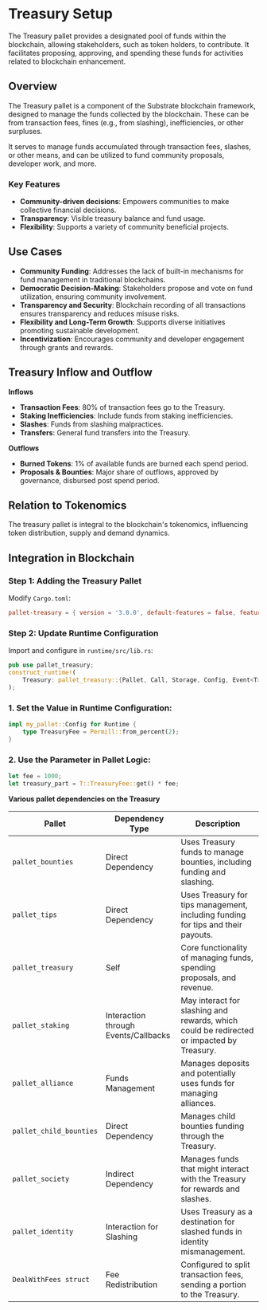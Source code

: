 # Treasury Setup

The Treasury pallet provides a designated pool of funds within the blockchain, allowing stakeholders, such as token holders, to contribute. It facilitates proposing, approving, and spending these funds for activities related to blockchain enhancement.

## Overview

The Treasury pallet is a component of the Substrate blockchain framework, designed to manage the funds collected by the blockchain. These can be from transaction fees, fines (e.g., from slashing), inefficiencies, or other surpluses.

It serves to manage funds accumulated through transaction fees, slashes, or other means, and can be utilized to fund community proposals, developer work, and more.

### Key Features

- **Community-driven decisions**: Empowers communities to make collective financial decisions.
- **Transparency**: Visible treasury balance and fund usage.
- **Flexibility**: Supports a variety of community beneficial projects.

## Use Cases

- **Community Funding**: Addresses the lack of built-in mechanisms for fund management in traditional blockchains.
- **Democratic Decision-Making**: Stakeholders propose and vote on fund utilization, ensuring community involvement.
- **Transparency and Security**: Blockchain recording of all transactions ensures transparency and reduces misuse risks.
- **Flexibility and Long-Term Growth**: Supports diverse initiatives promoting sustainable development.
- **Incentivization**: Encourages community and developer engagement through grants and rewards.

## Treasury Inflow and Outflow

**Inflows**
- **Transaction Fees**: 80% of transaction fees go to the Treasury.
- **Staking Inefficiencies**: Include funds from staking inefficiencies.
- **Slashes**: Funds from slashing malpractices.
- **Transfers**: General fund transfers into the Treasury.

**Outflows**
- **Burned Tokens**: 1% of available funds are burned each spend period.
- **Proposals & Bounties**: Major share of outflows, approved by governance, disbursed post spend period.

## Relation to Tokenomics

The treasury pallet is integral to the blockchain's tokenomics, influencing token distribution, supply and demand dynamics.

## Integration in Blockchain

### Step 1: Adding the Treasury Pallet

Modify `Cargo.toml`:

```toml
pallet-treasury = { version = '3.0.0', default-features = false, features = ['runtime-benchmarks'] }
```

### Step 2: Update Runtime Configuration

Import and configure in `runtime/src/lib.rs`:

```rs
pub use pallet_treasury;
construct_runtime!(
    Treasury: pallet_treasury::{Pallet, Call, Storage, Config, Event<T>},
);
```

### 1. Set the Value in Runtime Configuration:

```rs
impl my_pallet::Config for Runtime {
    type TreasuryFee = Permill::from_percent(2);
}

```

### 2. Use the Parameter in Pallet Logic:
```rs
let fee = 1000;
let treasury_part = T::TreasuryFee::get() * fee;

```

**Various pallet dependencies on the Treasury**

| Pallet                 | Dependency Type                    | Description                                                                                           |
|------------------------|------------------------------------|-------------------------------------------------------------------------------------------------------|
| `pallet_bounties`      | Direct Dependency                  | Uses Treasury funds to manage bounties, including funding and slashing.                               |
| `pallet_tips`          | Direct Dependency                  | Uses Treasury for tips management, including funding for tips and their payouts.                      |
| `pallet_treasury`      | Self                               | Core functionality of managing funds, spending proposals, and revenue.                                |
| `pallet_staking`       | Interaction through Events/Callbacks| May interact for slashing and rewards, which could be redirected or impacted by Treasury.             |
| `pallet_alliance`      | Funds Management                   | Manages deposits and potentially uses funds for managing alliances.                                   |
| `pallet_child_bounties`| Direct Dependency                  | Manages child bounties funding through the Treasury.                                                  |
| `pallet_society`       | Indirect Dependency                | Manages funds that might interact with the Treasury for rewards and slashes.                          |
| `pallet_identity`      | Interaction for Slashing           | Uses Treasury as a destination for slashed funds in identity mismanagement.                           |
| `DealWithFees struct`  | Fee Redistribution                 | Configured to split transaction fees, sending a portion to the Treasury.                              |





